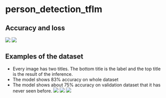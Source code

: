 # person_detection_tflm

## Accuracy and loss
![](person_detection_tflm/Training_plots/accuracy_128b-5e-021220210128.png)
![](person_detection_tflm/Training_plots/loss_128b-5e-021220210128.png)

## Examples of the dataset
* Every image has two titles. The bottom title is the label and the top title is the result of the inference.
* The model shows 83% accuracy on whole dataset
* The model shows about 75% accuracy on validation dataset that it has never seen before.
![](person_detection_tflm/images/Figure_1)
![](person_detection_tflm/images/Figure_2)
![](person_detection_tflm/images/Figure_3)
